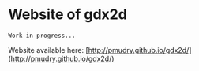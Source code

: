 # Website of gdx2d

    Work in progress...

Website available here: [http://pmudry.github.io/gdx2d/](http://pmudry.github.io/gdx2d/)
